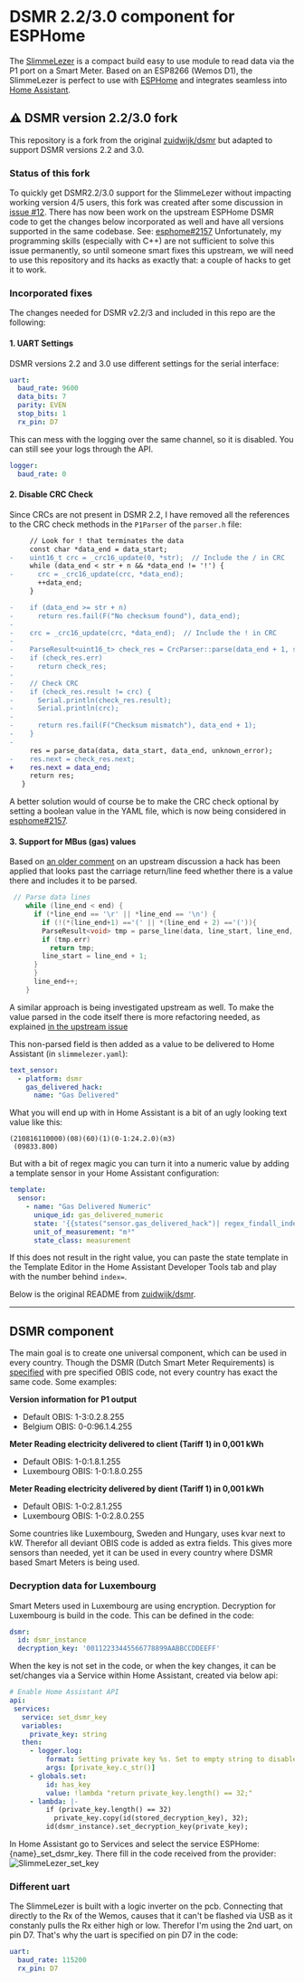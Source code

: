 # DSMR 2.2/3.0 component for ESPHome

The [SlimmeLezer](https://www.zuidwijk.com/product/slimmelezer/) is a compact build easy to use module to read data via
the P1 port on a Smart Meter. Based on an ESP8266 (Wemos D1), the SlimmeLezer is perfect to use with
[ESPHome](https://esphome.io) and integrates seamless into [Home Assistant](https://www.home-assistant.io).

## :warning: DSMR version 2.2/3.0 fork

This repository is a fork from the original [zuidwijk/dsmr](https://github.com/zuidwijk/dsmr) but adapted to support
DSMR versions 2.2 and 3.0.

### Status of this fork

To quickly get DSMR2.2/3.0 support for the SlimmeLezer without impacting working version 4/5 users, this fork was
created after some discussion in [issue #12](https://github.com/zuidwijk/dsmr/issues/12).
There has now been work on the upstream ESPHome DSMR code to get the changes below incorporated as well and have all
versions supported in the same codebase. See: [esphome#2157](https://github.com/esphome/esphome/pull/2157)
Unfortunately, my programming skills (especially with C++) are not sufficient to solve this issue permanently, so until
someone smart fixes this upstream, we will need to use this repository and its hacks as exactly that: a couple of hacks
to get it to work.

### Incorporated fixes

The changes needed for DSMR v2.2/3 and included in this repo are the following:

#### 1. UART Settings

DSMR versions 2.2 and 3.0 use different settings for the serial interface:

```yaml
uart:
  baud_rate: 9600
  data_bits: 7
  parity: EVEN
  stop_bits: 1
  rx_pin: D7
```

This can mess with the logging over the same channel, so it is disabled. You can still see your logs through the API.

```yaml
logger:
  baud_rate: 0
```

#### 2. Disable CRC Check

Since CRCs are not present in DSMR 2.2, I have removed all the references to the CRC check methods in the `P1Parser`
of the `parser.h` file:

```diff
     // Look for ! that terminates the data
     const char *data_end = data_start;
-    uint16_t crc = _crc16_update(0, *str);  // Include the / in CRC
     while (data_end < str + n && *data_end != '!') {
-      crc = _crc16_update(crc, *data_end);
       ++data_end;
     }

-    if (data_end >= str + n)
-      return res.fail(F("No checksum found"), data_end);
-
-    crc = _crc16_update(crc, *data_end);  // Include the ! in CRC
-
-    ParseResult<uint16_t> check_res = CrcParser::parse(data_end + 1, str + n);
-    if (check_res.err)
-      return check_res;
-
-    // Check CRC
-    if (check_res.result != crc) {
-      Serial.println(check_res.result);
-      Serial.println(crc);
-
-      return res.fail(F("Checksum mismatch"), data_end + 1);
-    }
-
     res = parse_data(data, data_start, data_end, unknown_error);
-    res.next = check_res.next;
+    res.next = data_end;
     return res;
   }
```

A better solution would of course be to make the CRC check optional by setting a boolean value in the YAML file, which
is now being considered in [esphome#2157](https://github.com/esphome/esphome/pull/2157).

#### 3. Support for MBus (gas) values

Based on [an older comment](https://github.com/matthijskooijman/arduino-dsmr/issues/22#issuecomment-489328956) on an
upstream discussion a hack has been applied that looks past the carriage return/line feed whether there is a value
there and includes it to be parsed.

```cpp
 // Parse data lines
    while (line_end < end) {
      if (*line_end == '\r' || *line_end == '\n') {
        if (!(*(line_end+1) =='(' || *(line_end + 2) =='(')){
        ParseResult<void> tmp = parse_line(data, line_start, line_end, unknown_error);
        if (tmp.err)
          return tmp;
        line_start = line_end + 1;
      }
      }
      line_end++;
    }
```

A similar approach is being investigated upstream as well. To make the value parsed in the code itself there is more
refactoring needed, as explained [in the upstream issue](https://github.com/matthijskooijman/arduino-dsmr/issues/22#issuecomment-489360436)

This non-parsed field is then added as a value to be delivered to Home Assistant (in `slimmelezer.yaml`):

```yaml
text_sensor:
  - platform: dsmr
    gas_delivered_hack:
      name: "Gas Delivered"
```

What you will end up with in Home Assistant is a bit of an ugly looking text value like this:

```
(210816110000)(08)(60)(1)(0-1:24.2.0)(m3)
 (09833.800)
```

But with a bit of regex magic you can turn it into a numeric value by adding a template sensor in your Home Assistant
configuration:

```yaml
template:
  sensor:
    - name: "Gas Delivered Numeric"
      unique_id: gas_delivered_numeric
      state: '{{states("sensor.gas_delivered_hack")| regex_findall_index(find="\d*\.\d*", index=2)|float}}'
      unit_of_measurement: "m³"
      state_class: measurement
```

If this does not result in the right value, you can paste the state template in the Template Editor in the Home Assistant
Developer Tools tab and play with the number behind `index=`.

Below is the original README from [zuidwijk/dsmr](https://github.com/zuidwijk/dsmr).

---

## DSMR component
The main goal is to create one universal component, which can be used in every country. Though the DSMR (Dutch Smart Meter Requirements) is [specified](https://www.netbeheernederland.nl/_upload/Files/Slimme_meter_15_a727fce1f1.pdf) with pre specified OBIS code, not every country has exact the same code. Some examples:

**Version information for P1 output**
- Default OBIS: 1-3:0.2.8.255
- Belgium OBIS: 0-0:96.1.4.255

**Meter Reading electricity delivered to client (Tariff 1) in 0,001 kWh**
- Default OBIS:	1-0:1.8.1.255
- Luxembourg OBIS:	1-0:1.8.0.255

**Meter Reading electricity delivered by dient (Tariff 1) in 0,001 kWh**
- Default	OBIS: 1-0:2.8.1.255
- Luxembourg	OBIS: 1-0:2.8.0.255

Some countries like Luxembourg, Sweden and Hungary, uses kvar next to kW. Therefor all deviant OBIS code is added as extra fields. This gives more sensors than needed, yet it can be used in every country where DSMR based Smart Meters is being used.

### Decryption data for Luxembourg
Smart Meters used in Luxembourg are using encryption. Decryption for Luxembourg is build in the code. This can be defined in the code:
```YAML
dsmr:
  id: dsmr_instance
  decryption_key: '00112233445566778899AABBCCDDEEFF'
 ```
 
 When the key is not set in the code, or when the key changes, it can be set/changes via a Service within Home Assistant, created via below api:
 ```YAML
 # Enable Home Assistant API
api:
  services:
    service: set_dsmr_key
    variables:
      private_key: string
    then:
      - logger.log:
          format: Setting private key %s. Set to empty string to disable
          args: [private_key.c_str()]
      - globals.set:
          id: has_key
          value: !lambda "return private_key.length() == 32;"
      - lambda: |-
          if (private_key.length() == 32)
            private_key.copy(id(stored_decryption_key), 32);
          id(dsmr_instance).set_decryption_key(private_key);
```

In Home Assistant go to Services and select the service ESPHome: {name}_set_dsmr_key. There fill in the code received from the provider:
![SlimmeLezer_set_key](https://user-images.githubusercontent.com/10123063/127783141-52d3ae77-e02b-4296-a1fb-78ab3bbe5ff3.jpg)

 
### Different uart
The SlimmeLezer is built with a logic inverter on the pcb. Connecting that directly to the Rx of the Wemos, causes that it can't be flashed via USB as it constanly pulls the Rx either high or low. Therefor I'm using the 2nd uart, on pin D7. That's why the uart is specified on pin D7 in the code:
```YAML
uart:
  baud_rate: 115200
  rx_pin: D7
```

